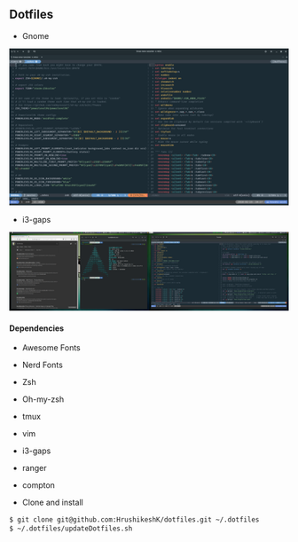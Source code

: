 ## Dotfiles

* Gnome

![img01](img01.png)

* i3-gaps

![img02](img02.png)

#### Dependencies
* Awesome Fonts
* Nerd Fonts
* Zsh
* Oh-my-zsh
* tmux
* vim
* i3-gaps
* ranger
* compton


* Clone and install

```
$ git clone git@github.com:HrushikeshK/dotfiles.git ~/.dotfiles
$ ~/.dotfiles/updateDotfiles.sh
```
